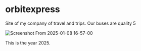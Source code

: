 # orbitexpress
Site of my company of travel and trips.
Our  buses are quality 5 

![Screenshot From 2025-01-08 16-57-00](https://github.com/user-attachments/assets/f2f5d614-8a47-47ba-8cd8-78791cdee26c)

This is the year 2025.
